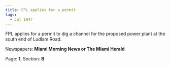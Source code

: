 ```yaml
---  
title: FPL applies for a permit  
tags:  
  - Jul 1947  
---  
```

  
FPL applies for a permit to dig a channel for the proposed power plant at the south end of Ludlam Road.  
  
Newspapers: **Miami Morning News or The Miami Herald**  
  
Page: **1**, Section: **B** 

